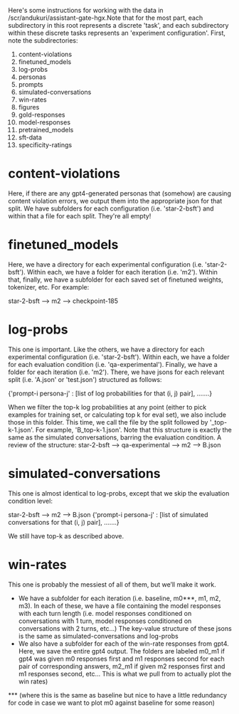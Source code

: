 Here's some instructions for working with the data in /scr/andukuri/assistant-gate-hgx.Note that for the most part, each subdirectory in this root represents a discrete 'task', and each subdirectory within these discrete tasks represents an 'experiment configuration'. First, note the subdirectories:

1. content-violations
2. finetuned_models
3. log-probs       
4. personas       
5. prompts   
6. simulated-conversations  
7. win-rates
8. figures          
9. gold-responses    
10. model-responses  
11. pretrained_models  
12. sft-data  
13. specificity-ratings

# content-violations
Here, if there are any gpt4-generated personas that (somehow) are causing content violation errors, we output them into the appropriate json for that split. We have subfolders for each configuration (i.e. 'star-2-bsft') and within that a file for each split. They're all empty!

# finetuned_models
Here, we have a directory for each experimental configuration (i.e. 'star-2-bsft'). Within each, we have a folder for each iteration (i.e. 'm2'). Within that, finally, we have a subfolder for each saved set of finetuned weights, tokenizer, etc. For example:

star-2-bsft --> m2 --> checkpoint-185

# log-probs
This one is important. Like the others, we have a directory for each experimental configuration (i.e. 'star-2-bsft'). Within each, we have a folder for each evaluation condition (i.e. 'qa-experimental'). Finally, we have a folder for each iteration (i.e. 'm2'). There, we have jsons for each relevant split (i.e. 'A.json' or 'test.json') structured as follows:

{'prompt-i persona-j' : [list of log probabilities for that (i, j) pair], .......}

When we filter the top-k log probabilities at any point (either to pick examples for training set, or calculating top k for eval set), we also include those in this folder. This time, we call the file by the split followed by '_top-k-1.json'. For example, 'B_top-k-1.json'. Note that this structure is exactly the same as the simulated conversations, barring the evaluation condition. A review of the structure:
star-2-bsft —> qa-experimental —> m2 —> B.json

# simulated-conversations
This one is almost identical to log-probs, except that we skip the evaluation condition level:

star-2-bsft —>  m2 —> B.json
{'prompt-i persona-j' : [list of simulated conversations for that (i, j) pair], .......}

We still have top-k as described above. 


# win-rates

This one is probably the messiest of all of them, but we’ll make it work. 
- We have a subfolder for each iteration (i.e. baseline, m0***, m1, m2, m3). In each of these, we have a file containing the model responses with each turn length (i.e. model responses conditioned on conversations with 1 turn, model responses conditioned on conversations with 2 turns, etc…) The key-value structure of these jsons is the same as simulated-conversations and log-probs
- We also have a subfolder for each of the win-rate responses from gpt4. Here, we save the entire gpt4 output. The folders are labeled m0_m1 if gpt4 was given m0  responses first and m1 responses second for each pair of corresponding answers, m2_m1 if given m2 responses first and m1 responses second, etc… This is what we pull from to actually plot the win rates)

***  (where this is the same as baseline but nice to have a little redundancy for code in case we want to plot m0 against baseline for some reason)

